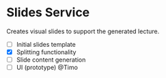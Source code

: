 # Slides Service

Creates visual slides to support the generated lecture.

- [ ] Initial slides template  
- [x] Splitting functionality  
- [ ] Slide content generation 
- [ ] UI (prototype)           @Timo